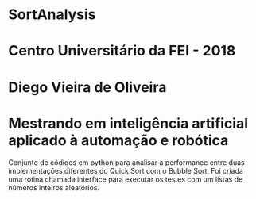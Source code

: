 # SortAnalysis

# Centro Universitário da FEI - 2018
# Diego Vieira de Oliveira
# Mestrando em inteligência artificial aplicado à automação e robótica

Conjunto de códigos em python para analisar a performance entre duas implementações diferentes do Quick Sort com o Bubble Sort.
Foi criada uma rotina chamada interface para executar os testes com um listas de números inteiros aleatórios.